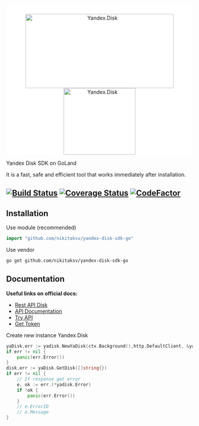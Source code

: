 <p style="background: white; padding: 25px 0px 0px 0px" align="center">
    <a href="https://disk.yandex.com/" target="_blank" rel="noopener">
        <img src="https://yastatic.net/s3/auth2/_/logo-red_en.1d255bcb.svg" alt="Yandex.Disk" width="400" height="200"/> 
    </a>
     <a href="https://disk.yandex.com/" target="_blank" rel="noopener">
            <img src="https://golang.org/doc/gopher/run.png" alt="Yandex.Disk" width="194" height="180"/> 
    </a>
</p>

Yandex Disk SDK on GoLand

It is a fast, safe and efficient tool that works immediately after installation.

[![Build Status](https://travis-ci.com/nikitaksv/yandex-disk-sdk-go.svg?branch=master)](https://travis-ci.com/nikitaksv/yandex-disk-sdk-go)
[![Coverage Status](https://coveralls.io/repos/github/nikitaksv/yandex-disk-sdk-go/badge.svg)](https://coveralls.io/github/nikitaksv/yandex-disk-sdk-go)
[![CodeFactor](https://www.codefactor.io/repository/github/nikitaksv/yandex-disk-sdk-go/badge)](https://www.codefactor.io/repository/github/nikitaksv/yandex-disk-sdk-go)
-

Installation
------------

Use module (recommended)
```go
import "github.com/nikitaksv/yandex-disk-sdk-go"
```

Use vendor
```sh
go get github.com/nikitaksv/yandex-disk-sdk-go
```

Documentation
-------------

**Useful links on official docs:**

* [Rest API Disk](https://tech.yandex.com/disk/rest/)
* [API Documentation](https://tech.yandex.com/disk/api/concepts/about-docpage/)
* [Try API](https://tech.yandex.com/disk/poligon/)
* [Get Token](https://tech.yandex.com/oauth/) 


Create new instance Yandex.Disk

```go
yaDisk,err := yadisk.NewYaDisk(ctx.Background(),http.DefaultClient, &yadisk.Token{AccessToken: "YOUR_TOKEN"})
if err != nil {
    panic(err.Error())
}
disk,err := yaDisk.GetDisk([]string{})
if err != nil {
    // If response get error
    e, ok := err.(*yadisk.Error)
    if !ok {
        panic(err.Error())
    }
    // e.ErrorID
    // e.Message
}
```
